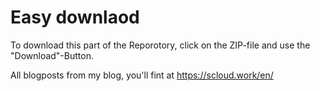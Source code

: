 # Easy downlaod
To download this part of the Reporotory, click on the ZIP-file and use the "Download"-Button. 

All blogposts from my blog, you'll fint at https://scloud.work/en/